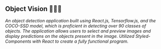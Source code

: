 ## **Object Vision 🕵🏻‍♀️**

*An object detection application built using React.js, Tensorflow.js, and the COCO-SSD model, which is proficient in detecting over 90 classes of objects. The application allows users to select and preview images and display predictions on the objects present in the image. Utilized Styled-Components with React to create a fully functional program.*
